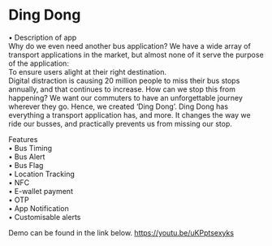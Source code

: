 # Ding Dong  

• Description of app   
Why do we even need another bus application? We have a wide array of transport applications in the market, but almost none of it serve the purpose of the application:    
To ensure users alight at their right destination.    
Digital distraction is causing 20 million people to miss their bus stops annually, and that continues to increase. How can we stop this from happening? We want our commuters to have an unforgettable journey wherever they go. Hence, we created ‘Ding Dong’. Ding Dong has everything a transport application has, and more. It changes the way we ride our busses, and practically prevents us from missing our stop.  

Features    
• Bus Timing   
• Bus Alert   
• Bus Flag  
• Location Tracking   
• NFC   
• E-wallet payment    
• OTP    
• App Notification    
• Customisable alerts    

Demo can be found in the link below.
https://youtu.be/uKPptsexyks
